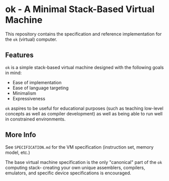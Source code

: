 # ok - A Minimal Stack-Based Virtual Machine

This repository contains the specification and reference implementation for the 
`ok` (virtual) computer.

## Features

`ok` is a simple stack-based virtual machine designed with the following goals 
in mind:

- Ease of implementation
- Ease of language targeting
- Minimalism
- Expressiveness

`ok` aspires to be useful for educational purposes (such as teaching low-level 
concepts as well as compiler development) as well as being able to run well in
constrained environments.

## More Info

See `SPECIFICATION.md` for the VM specification (instruction set, 
memory model, etc.)

The base virtual machine specification is the only "canonical" part of the `ok`
computing stack- creating your own unique assemblers, compilers, emulators, and 
specific device specifications is encouraged.
